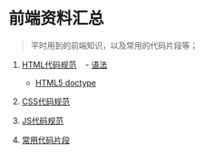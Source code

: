 # 前端资料汇总

> 平时用到的前端知识，以及常用的代码片段等；

1. [HTML代码规范](./HTML代码规范/README.MD)
    - [语法](./HTML代码规范/README.MD#one)
    - [HTML5 doctype](./HTML代码规范/README.MD#two)
    
 2. [CSS代码规范](./CSS代码规范/README.MD)

    
 
 3. [JS代码规范](./JS代码规范/README.MD)
 
 4. [常用代码片段](./常用代码片段/README.MD)



